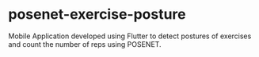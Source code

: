 # posenet-exercise-posture
Mobile Application developed using Flutter to detect postures of exercises and count the number of reps using POSENET.
